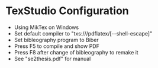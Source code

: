 # TexStudio Configuration
- Using MikTex on Windows
- Set default compiler to "txs:///pdflatex/[--shell-escape]"
- Set bibleography program to Biber
- Press F5 to compile and show PDF
- Press F8 after change of bibleography to remake it
- See "se2thesis.pdf" for manual
